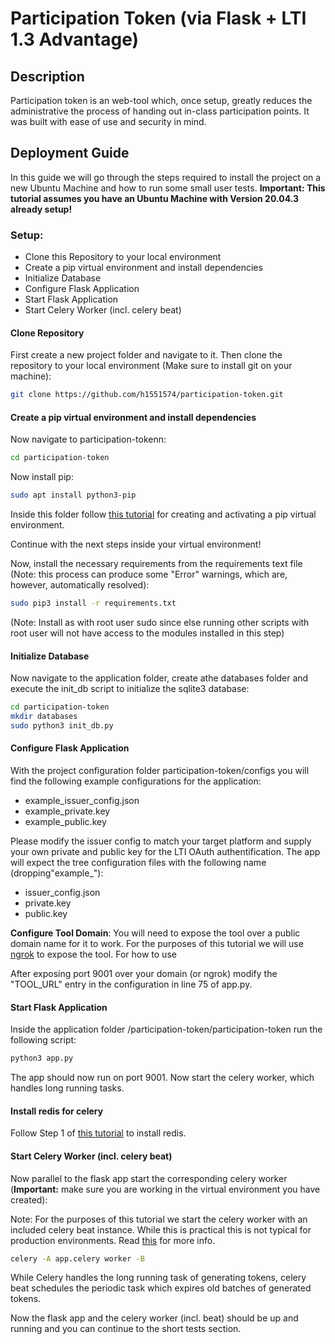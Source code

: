 # Participation Token (via Flask + LTI 1.3 Advantage)
## Description
Participation token is an web-tool which, once setup, greatly reduces the administrative the process of handing out in-class participation points. It was built with ease of use and security in mind.

## Deployment Guide
In this guide we will go through the steps required to install the project on a new Ubuntu Machine and how to run some small user tests.
**Important: This tutorial assumes you have an Ubuntu Machine with Version 20.04.3 already setup!**
### Setup:
- Clone this Repository to your local environment
- Create a pip virtual environment and install dependencies
- Initialize Database
- Configure Flask Application
- Start Flask Application
- Start Celery Worker (incl. celery beat)

#### Clone Repository
First create a new project folder and navigate to it. Then clone the repository to your local environment (Make sure to install git on your machine):
```sh
git clone https://github.com/h1551574/participation-token.git
```
#### Create a pip virtual environment and install dependencies
Now navigate to participation-tokenn:
```sh
cd participation-token
```
Now install pip:
```sh
sudo apt install python3-pip
```

Inside this folder follow [this tutorial](https://packaging.python.org/en/latest/guides/installing-using-pip-and-virtual-environments/
) for creating and activating a pip virtual environment.

Continue with the next steps inside your virtual environment!

Now, install the necessary requirements from the requirements text file (Note: this process can produce some "Error" warnings, which are, however, automatically resolved):

```sh
sudo pip3 install -r requirements.txt
```
(Note: Install as with root user sudo since else running other scripts with root user will not have access to the modules installed in this step)
#### Initialize Database
Now navigate to the application folder, create athe databases folder and execute the init_db script to initialize the sqlite3 database:
```sh
cd participation-token
mkdir databases
sudo python3 init_db.py
```
#### Configure Flask Application
With the project configuration folder participation-token/configs you will find the following example configurations for the application:

- example_issuer_config.json
- example_private.key
- example_public.key

Please modify the issuer config to match your target platform and supply your own private and public key for the LTI OAuth authentification. The app will expect the tree configuration files with the following name (dropping"example_"):

- issuer_config.json
- private.key
- public.key

**Configure Tool Domain**: You will need to expose the tool over a public domain name for it to work. For the purposes of this tutorial we will use [ngrok](https://ngrok.com/) to expose the tool. For how to use 

After exposing port 9001 over your domain (or ngrok) modify the "TOOL_URL" entry in the configuration in line 75 of app.py.
#### Start Flask Application
Inside the application folder /participation-token/participation-token run the following script:
```sh
python3 app.py
```
The app should now run on port 9001. Now start the celery worker, which handles long running tasks.

#### Install redis for celery
Follow Step 1 of [this tutorial](https://www.digitalocean.com/community/tutorials/how-to-install-and-secure-redis-on-ubuntu-20-04) to install redis.

#### Start Celery Worker (incl. celery beat)
Now parallel to the flask app start the corresponding celery worker (**Important:** make sure you are working in the virtual environment you have created):

Note: For the purposes of this tutorial we start the celery worker with an included celery beat instance. While this is practical this is not typical for production environments. Read [this](https://docs.celeryq.dev/en/stable/userguide/periodic-tasks.html#starting-the-scheduler) for more info.

```sh
celery -A app.celery worker -B
```

While Celery handles the long running task of generating tokens, celery beat schedules the periodic task which expires old batches of generated tokens.

Now the flask app and the celery worker (incl. beat) should be up and running and you can continue to the short tests section.
